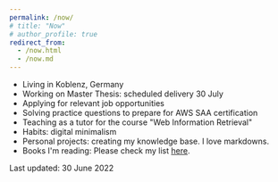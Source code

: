 ```yaml
---
permalink: /now/
# title: "Now"
# author_profile: true
redirect_from: 
  - /now.html
  - /now.md
---
```


* Living in Koblenz, Germany
* Working on Master Thesis: scheduled delivery 30 July 
* Applying for relevant job opportunities
* Solving practice questions to prepare for AWS SAA certification
* Teaching as a tutor for the course "Web Information Retrieval"
* Habits: digital minimalism
* Personal projects: creating my knowledge base. I love markdowns.
* Books I'm reading: Please check my list [here](https://www.goodreads.com/user/show/5350472-aditya-mehta).

Last updated: 30 June 2022
